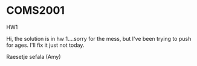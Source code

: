 # COMS2001
HW1


Hi, the solution is in hw 1....sorry for the mess, but I've been trying to push for ages. I'll fix it just not today.

Raesetje sefala (Amy)
